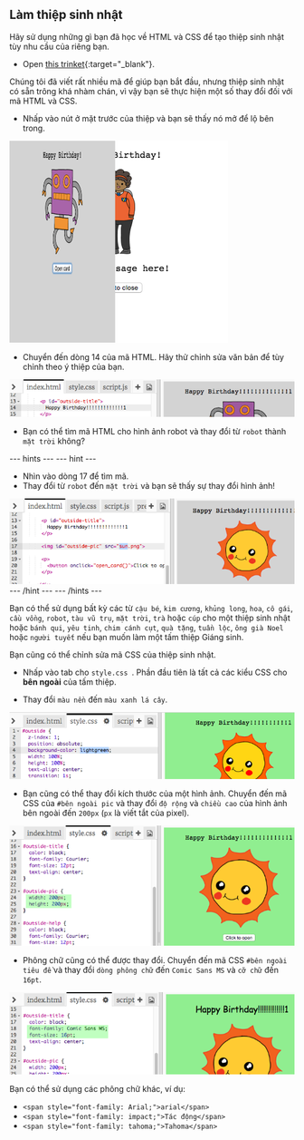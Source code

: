 ## Làm thiệp sinh nhật

Hãy sử dụng những gì bạn đã học về HTML và CSS để tạo thiệp sinh nhật tùy nhu cầu của riêng bạn.

+ Open [this trinket](https://trinket.io/html/b33e4f4ca8){:target="_blank"}.

Chúng tôi đã viết rất nhiều mã để giúp bạn bắt đầu, nhưng thiệp sinh nhật có sẵn trông khá nhàm chán, vì vậy bạn sẽ thực hiện một số thay đổi đối với mã HTML và CSS.

+ Nhấp vào nút ở mặt trước của thiệp và bạn sẽ thấy nó mở để lộ bên trong.

![ảnh chụp màn hình](images/birthday-click.png)

+ Chuyển đến dòng 14 của mã HTML. Hãy thử chỉnh sửa văn bản để tùy chỉnh theo ý thiệp của bạn.

![ảnh chụp màn hình](images/birthday-card-html.png)

+ Bạn có thể tìm mã HTML cho hình ảnh robot và thay đổi từ `robot` thành `mặt trời` không?

\--- hints \--- \--- hint \---

+ Nhìn vào dòng 17 để tìm mã.
+ Thay đổi từ `robot` đến `mặt trời` và bạn sẽ thấy sự thay đổi hình ảnh!

![ảnh chụp màn hình](images/birthday-card-sun.png) \--- /hint \--- \--- /hints \---

Bạn có thể sử dụng bất kỳ các từ `cậu bé`, `kim cương`, `khủng long`, `hoa`, `cô gái`, `cầu vồng`, `robot`, `tàu vũ trụ`, `mặt trời`, `trà` hoặc `cúp` cho một thiệp sinh nhật hoặc `bánh qui`, `yêu tinh`, `chim cánh cụt`, `quà tặng`, `tuần lộc`, `ông già Noel` hoặc `người tuyết` nếu bạn muốn làm một tấm thiệp Giáng sinh.

Bạn cũng có thể chỉnh sửa mã CSS của thiệp sinh nhật.

+ Nhấp vào tab cho `style.css `. Phần đầu tiên là tất cả các kiểu CSS cho **bên ngoài** của tấm thiệp.

+ Thay đổi `màu nền` đến `màu xanh lá cây`.

![ảnh chụp màn hình](images/birthday-card-outside.png)

+ Bạn cũng có thể thay đổi kích thước của một hình ảnh. Chuyển đến mã CSS của `#bên ngoài pic` và thay đổi `độ rộng` và `chiều cao` của hình ảnh bên ngoài đến `200px` (`px` là viết tắt của pixel).

![ảnh chụp màn hình](images/birthday-card-size.png)

+ Phông chữ cũng có thể được thay đổi. Chuyển đến mã CSS `#bên ngoài tiêu đề` và thay đổi `dòng phông chữ` đến `Comic Sans MS` và `cỡ chữ` đến `16pt`.

![ảnh chụp màn hình](images/birthday-card-font.png)

Bạn có thể sử dụng các phông chữ khác, ví dụ:

+ `<span style="font-family: Arial;">arial</span>`
+ `<span style="font-family: impact;">Tác động</span>`
+ `<span style="font-family: tahoma;">Tahoma</span>`